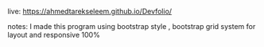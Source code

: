 live: https://ahmedtarekseleem.github.io/Devfolio/

notes: I made this program using bootstrap style , bootstrap grid system for layout and responsive 100%
